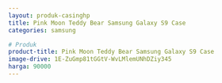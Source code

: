 ```yaml
---
layout: produk-casinghp
title: Pink Moon Teddy Bear Samsung Galaxy S9 Case
categories: samsung

# Produk
product-title: Pink Moon Teddy Bear Samsung Galaxy S9 Case
image-drive: 1E-ZuGmp81tGGtV-WvLMlemUNhDZiy345
harga: 90000
---
```

